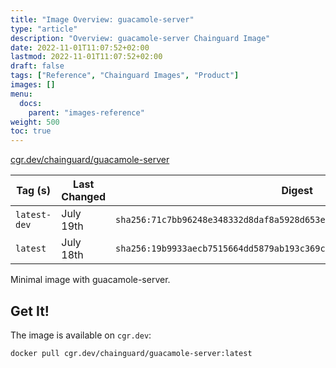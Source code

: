 ```yaml
---
title: "Image Overview: guacamole-server"
type: "article"
description: "Overview: guacamole-server Chainguard Image"
date: 2022-11-01T11:07:52+02:00
lastmod: 2022-11-01T11:07:52+02:00
draft: false
tags: ["Reference", "Chainguard Images", "Product"]
images: []
menu:
  docs:
    parent: "images-reference"
weight: 500
toc: true
---
```


[cgr.dev/chainguard/guacamole-server](https://github.com/chainguard-images/images/tree/main/images/guacamole-server)

| Tag (s)       | Last Changed | Digest                                                                    |
|---------------|--------------|---------------------------------------------------------------------------|
|  `latest-dev` | July 19th    | `sha256:71c7bb96248e348332d8daf8a5928d653ea5b01beaec8f7af19323295d537d98` |
|  `latest`     | July 18th    | `sha256:19b9933aecb7515664dd5879ab193c369cf66d59a453478038aeeda8ae6a6697` |



Minimal image with guacamole-server.

## Get It!

The image is available on `cgr.dev`:

```
docker pull cgr.dev/chainguard/guacamole-server:latest
```

